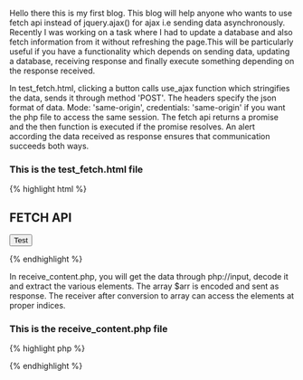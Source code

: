 Hello there this is my first blog. This blog will help anyone who wants to use fetch api instead of jquery.ajax() for ajax i.e sending data asynchronously. Recently I was working on a task where I had to update a database and also fetch information from it without refreshing the page.This will be particularly useful if you have a functionality which depends on sending data, updating a database, receiving response and finally execute something depending on the response received.

In test_fetch.html, clicking a button calls use_ajax function which stringifies the data, sends it through method 'POST'. The headers specify the json format of data. Mode: 'same-origin', credentials: 'same-origin' if you want the php file to access the same session.
The fetch api returns a promise and the then function is executed if the promise resolves. An alert according the data received as response ensures that communication succeeds both ways.

### This is the test_fetch.html file
{% highlight html %}
<!DOCTYPE html>
<html>
<body>
<h2>FETCH API</h2>
<button type="button" onclick="use_ajax(4,'Gurjot')">Test</button> 
<!-- You can change the id and name sent by changing parameters above -->
<script>
function use_ajax(num,sent_name) 
//function called when button is clicked with argument, currently 4
{
  var json_upload =  JSON.stringify({
              id: num,
              name: sent_name
            });
       //name of php file called during fetch
       fetch('receive_content.php', {
       method: 'POST',
       mode: 'same-origin',   
       //used so that receive_content.php can access session variables if present
       credentials: 'same-origin',
       headers: {
                  'Content-Type': 'application/json',
                },
       body: json_upload }) // then function is executed if promise returned by fetch resolves
       .then(function(response) {
              if(response.ok)
              {
                return (response.json()); //conversion to json
              }})
       .then(obj => { 
                      //obj array has id,name and method sent as response at indices 0,1 and 2 respectively
       
                      alert('Id '+ obj[0] + ' has been successfully sent and received by '+ obj[1]+ ' using '+ obj[2]);
                    });
}
</script>
</body>
</html>
{% endhighlight %}

In receive_content.php, you will get the data through php://input, decode it and extract the various elements. The array $arr is encoded and sent as response. The receiver after conversion to array can access the elements at proper indices.

### This is the receive_content.php file
{% highlight php %}
<?php

//You can also use session_start(); to access session variables if used 'mode: same-origin'

$json_content = file_get_contents('php://input'); //getting data sent through POST
$json = json_decode($json_content,true);	//decoding the data to an associative array $json 
$id= $json['id'];	//getting the id sent using appropriate index
$name= $json['name'];	//getting the name
$arr = array($id,$name,'Fetch Api');
$JSON = json_encode($arr);	//encoding the array
echo $JSON;
?>
{% endhighlight %}
